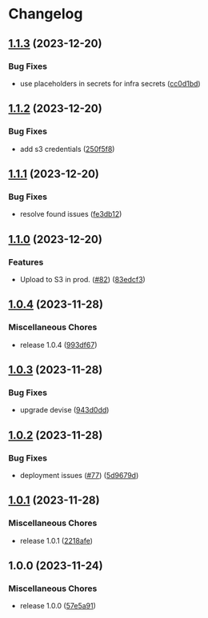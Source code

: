 # Changelog

## [1.1.3](https://github.com/strongqa/demo_web_app/compare/v1.1.2...v1.1.3) (2023-12-20)


### Bug Fixes

* use placeholders in secrets for infra secrets ([cc0d1bd](https://github.com/strongqa/demo_web_app/commit/cc0d1bd76804c6cc2470017a6e1344b74f48266b))

## [1.1.2](https://github.com/strongqa/demo_web_app/compare/v1.1.1...v1.1.2) (2023-12-20)


### Bug Fixes

* add s3 credentials ([250f5f8](https://github.com/strongqa/demo_web_app/commit/250f5f8ea12f11e53fe7ea2daea411a2b2ce38aa))

## [1.1.1](https://github.com/strongqa/demo_web_app/compare/v1.1.0...v1.1.1) (2023-12-20)


### Bug Fixes

* resolve found issues ([fe3db12](https://github.com/strongqa/demo_web_app/commit/fe3db120e5026b49299ef2643a837187eea4428e))

## [1.1.0](https://github.com/strongqa/demo_web_app/compare/v1.0.4...v1.1.0) (2023-12-20)


### Features

* Upload to S3 in prod. ([#82](https://github.com/strongqa/demo_web_app/issues/82)) ([83edcf3](https://github.com/strongqa/demo_web_app/commit/83edcf3a3ba0eb2488428274f9e7ad19aeb95435))

## [1.0.4](https://github.com/strongqa/demo_web_app/compare/v1.0.3...v1.0.4) (2023-11-28)


### Miscellaneous Chores

* release 1.0.4 ([993df67](https://github.com/strongqa/demo_web_app/commit/993df6719234dcee462d2a995b0c287c488b3e7e))

## [1.0.3](https://github.com/strongqa/demo_web_app/compare/v1.0.2...v1.0.3) (2023-11-28)


### Bug Fixes

* upgrade devise ([943d0dd](https://github.com/strongqa/demo_web_app/commit/943d0dde16be24c68d79a86394e26909d70b5cb7))

## [1.0.2](https://github.com/strongqa/demo_web_app/compare/v1.0.1...v1.0.2) (2023-11-28)


### Bug Fixes

* deployment issues ([#77](https://github.com/strongqa/demo_web_app/issues/77)) ([5d9679d](https://github.com/strongqa/demo_web_app/commit/5d9679d43c248208d7f272df9b5eb1055280ccc3))

## [1.0.1](https://github.com/strongqa/demo_web_app/compare/v1.0.0...v1.0.1) (2023-11-28)


### Miscellaneous Chores

* release 1.0.1 ([2218afe](https://github.com/strongqa/demo_web_app/commit/2218afe337f55bf201f839d4b17363c3b82600e8))

## 1.0.0 (2023-11-24)


### Miscellaneous Chores

* release 1.0.0 ([57e5a91](https://github.com/strongqa/demo_web_app/commit/57e5a91d0907c9014c8ddf59b72163ad7b95a925))
